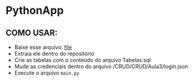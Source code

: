 # PythonApp
## COMO USAR: 
- Baixe esse arquivo: [file](https://drive.google.com/file/d/1iRKfVMbOydWpfnMJ6_h8gAWq7a94hZxF/view?usp=sharing)
- Extraia ele dentro do repositório
- Crie as tabelas com o conteúdo do arquivo Tabelas.sql
- Mude as credenciais dentro do arquivo /CRUD/CRUD/Aula3/login.json
- Execute o arquivo `main.py`
